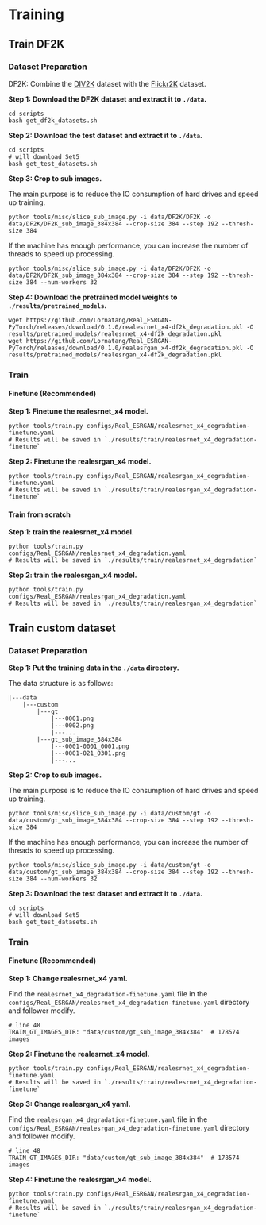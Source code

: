 # Training

## Train DF2K

### Dataset Preparation

DF2K: Combine the [DIV2K](https://data.vision.ee.ethz.ch/cvl/DIV2K/) dataset with the [Flickr2K](https://cv.snu.ac.kr/research/EDSR/Flickr2K.tar) dataset.

**Step 1: Download the DF2K dataset and extract it to `./data`.**
    
```shell
cd scripts
bash get_df2k_datasets.sh
```

**Step 2: Download the test dataset and extract it to `./data`.**

```shell
cd scripts
# will download Set5
bash get_test_datasets.sh
```

**Step 3: Crop to sub images.**

The main purpose is to reduce the IO consumption of hard drives and speed up training.

```shell
python tools/misc/slice_sub_image.py -i data/DF2K/DF2K -o data/DF2K/DF2K_sub_image_384x384 --crop-size 384 --step 192 --thresh-size 384
```

If the machine has enough performance, you can increase the number of threads to speed up processing.

```shell
python tools/misc/slice_sub_image.py -i data/DF2K/DF2K -o data/DF2K/DF2K_sub_image_384x384 --crop-size 384 --step 192 --thresh-size 384 --num-workers 32
```

**Step 4: Download the pretrained model weights to `./results/pretrained_models`.**

```shell
wget https://github.com/Lornatang/Real_ESRGAN-PyTorch/releases/download/0.1.0/realesrnet_x4-df2k_degradation.pkl -O results/pretrained_models/realesrnet_x4-df2k_degradation.pkl
wget https://github.com/Lornatang/Real_ESRGAN-PyTorch/releases/download/0.1.0/realesrgan_x4-df2k_degradation.pkl -O results/pretrained_models/realesrgan_x4-df2k_degradation.pkl
```

### Train

#### Finetune (Recommended)

**Step 1: Finetune the realesrnet_x4 model.**

```shell
python tools/train.py configs/Real_ESRGAN/realesrnet_x4_degradation-finetune.yaml
# Results will be saved in `./results/train/realesrnet_x4_degradation-finetune`
```

**Step 2: Finetune the realesrgan_x4 model.**

```shell
python tools/train.py configs/Real_ESRGAN/realesrgan_x4_degradation-finetune.yaml
# Results will be saved in `./results/train/realesrgan_x4_degradation-finetune`
```

#### Train from scratch

**Step 1: train the realesrnet_x4 model.**

```shell
python tools/train.py configs/Real_ESRGAN/realesrnet_x4_degradation.yaml
# Results will be saved in `./results/train/realesrnet_x4_degradation`
```

**Step 2: train the realesrgan_x4 model.**

```shell
python tools/train.py configs/Real_ESRGAN/realesrgan_x4_degradation.yaml
# Results will be saved in `./results/train/realesrgan_x4_degradation`
```

## Train custom dataset

### Dataset Preparation

**Step 1: Put the training data in the `./data` directory.**

The data structure is as follows:

```shell
|---data
    |---custom
        |---gt
            |---0001.png
            |---0002.png
            |---...
        |---gt_sub_image_384x384
            |---0001-0001_0001.png
            |---0001-021_0301.png
            |---...
```

**Step 2: Crop to sub images.**

The main purpose is to reduce the IO consumption of hard drives and speed up training.

```shell
python tools/misc/slice_sub_image.py -i data/custom/gt -o data/custom/gt_sub_image_384x384 --crop-size 384 --step 192 --thresh-size 384
```

If the machine has enough performance, you can increase the number of threads to speed up processing.

```shell
python tools/misc/slice_sub_image.py -i data/custom/gt -o data/custom/gt_sub_image_384x384 --crop-size 384 --step 192 --thresh-size 384 --num-workers 32
```

**Step 3: Download the test dataset and extract it to `./data`.**

```shell
cd scripts
# will download Set5
bash get_test_datasets.sh
```

### Train

#### Finetune (Recommended)

**Step 1: Change realesrnet_x4 yaml.**

Find the `realesrnet_x4_degradation-finetune.yaml` file in the `configs/Real_ESRGAN/realesrnet_x4_degradation-finetune.yaml` directory and follower modify.

```shell
# line 48
TRAIN_GT_IMAGES_DIR: "data/custom/gt_sub_image_384x384"  # 178574 images
```

**Step 2: Finetune the realesrnet_x4 model.**

```shell
python tools/train.py configs/Real_ESRGAN/realesrnet_x4_degradation-finetune.yaml
# Results will be saved in `./results/train/realesrnet_x4_degradation-finetune`
```

**Step 3: Change realesrgan_x4 yaml.**

Find the `realesrgan_x4_degradation-finetune.yaml` file in the `configs/Real_ESRGAN/realesrgan_x4_degradation-finetune.yaml` directory and follower modify.

```shell
# line 48
TRAIN_GT_IMAGES_DIR: "data/custom/gt_sub_image_384x384"  # 178574 images
```

**Step 4: Finetune the realesrgan_x4 model.**

```shell
python tools/train.py configs/Real_ESRGAN/realesrgan_x4_degradation-finetune.yaml
# Results will be saved in `./results/train/realesrgan_x4_degradation-finetune`
```
